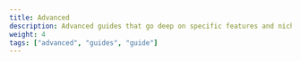 ```yaml
---
title: Advanced
description: Advanced guides that go deep on specific features and niches
weight: 4
tags: ["advanced", "guides", "guide"]
---
```

